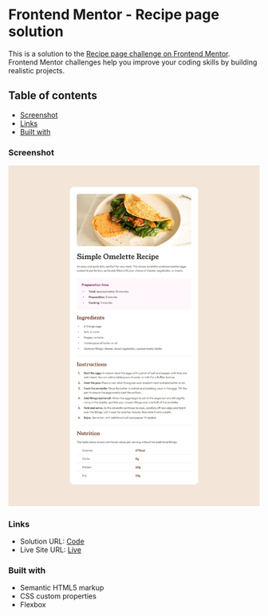 # Frontend Mentor - Recipe page solution

This is a solution to the [Recipe page challenge on Frontend Mentor](https://www.frontendmentor.io/challenges/recipe-page-KiTsR8QQKm). Frontend Mentor challenges help you improve your coding skills by building realistic projects.

## Table of contents

- [Screenshot](#screenshot)
- [Links](#links)
- [Built with](#built-with)

### Screenshot

![](./design/desktop-design.jpg)

### Links

- Solution URL: [Code](https://github.com/aaqibqadeer/recipe-page-main)
- Live Site URL: [Live](https://aaqibqadeer.github.io/recipe-page-main)

### Built with

- Semantic HTML5 markup
- CSS custom properties
- Flexbox
